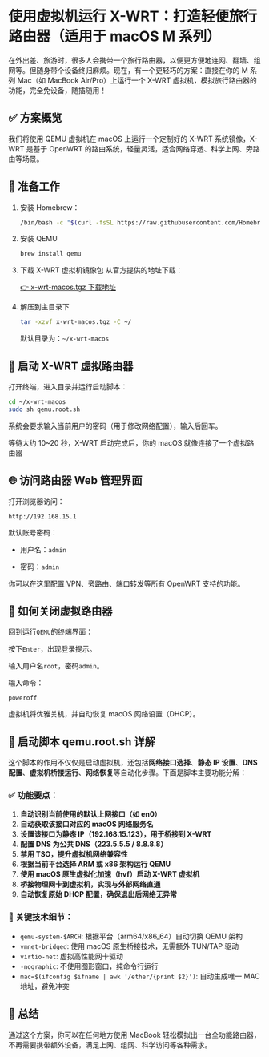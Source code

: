 # 使用虚拟机运行 X-WRT：打造轻便旅行路由器（适用于 macOS M 系列）
在外出差、旅游时，很多人会携带一个旅行路由器，以便更方便地连网、翻墙、组网等。但随身带个设备终归麻烦。现在，有一个更轻巧的方案：直接在你的 M 系列 Mac（如 MacBook Air/Pro）上运行一个 X-WRT 虚拟机，模拟旅行路由器的功能，完全免设备，随插随用！

## ✅ 方案概览
我们将使用 QEMU 虚拟机在 macOS 上运行一个定制好的 X-WRT 系统镜像，X-WRT 是基于 OpenWRT 的路由系统，轻量灵活，适合网络穿透、科学上网、旁路由等场景。

## 🧰 准备工作
1. 安装 Homebrew：  
   ```bash
   /bin/bash -c "$(curl -fsSL https://raw.githubusercontent.com/Homebrew/install/HEAD/install.sh)"
   ```
2. 安装 QEMU
   ```bash
   brew install qemu
   ```
3. 下载 X-WRT 虚拟机镜像包
   从官方提供的地址下载：

   [👉 x-wrt-macos.tgz 下载地址](https://downloads.x-wrt.com/rom/Downloads/x-wrt-macos.tgz)

4. 解压到主目录下
   ```bash
   tar -xzvf x-wrt-macos.tgz -C ~/
   ```
   默认目录为：`~/x-wrt-macos`

## 🚀 启动 X-WRT 虚拟路由器
打开终端，进入目录并运行启动脚本：
```bash
cd ~/x-wrt-macos
sudo sh qemu.root.sh
```
系统会要求输入当前用户的密码（用于修改网络配置），输入后回车。

等待大约 10~20 秒，X-WRT 启动完成后，你的 macOS 就像连接了一个虚拟路由器

## 🌐 访问路由器 Web 管理界面
打开浏览器访问：
```
http://192.168.15.1
```
默认账号密码：

- 用户名：`admin`

- 密码：`admin`

你可以在这里配置 VPN、旁路由、端口转发等所有 OpenWRT 支持的功能。

## 📴 如何关闭虚拟路由器
回到运行`QEMU`的终端界面：

按下`Enter`，出现登录提示。

输入用户名`root`，密码`admin`。

输入命令：
```
poweroff
```
虚拟机将优雅关机，并自动恢复 macOS 网络设置（DHCP）。

## 📜 启动脚本 qemu.root.sh 详解
这个脚本的作用不仅仅是启动虚拟机，还包括**网络接口选择**、**静态 IP 设置**、**DNS 配置**、**虚拟机桥接运行**、**网络恢复**等自动化步骤。下面是脚本主要功能分解：

### ✅ 功能要点：
1. **自动识别当前使用的默认上网接口（如 en0）**
2. **自动获取该接口对应的 macOS 网络服务名**
3. **设置该接口为静态 IP（192.168.15.123），用于桥接到 X-WRT**
4. **配置 DNS 为公共 DNS（223.5.5.5 / 8.8.8.8）**
5. **禁用 TSO，提升虚拟机网络兼容性**
6. **根据当前平台选择 ARM 或 x86 架构运行 QEMU**
7. **使用 macOS 原生虚拟化加速（hvf）启动 X-WRT 虚拟机**
8. **桥接物理网卡到虚拟机，实现与外部网络直通**
9. **自动恢复原始 DHCP 配置，确保退出后网络无异常**

### 🚦 关键技术细节：
- `qemu-system-$ARCH`: 根据平台（arm64/x86_64）自动切换 QEMU 架构
- `vmnet-bridged`: 使用 macOS 原生桥接技术，无需额外 TUN/TAP 驱动
- `virtio-net`: 虚拟高性能网卡驱动
- `-nographic`: 不使用图形窗口，纯命令行运行
- `mac=$(ifconfig $ifname | awk '/ether/{print $2}')`: 自动生成唯一 MAC 地址，避免冲突

## 🧳 总结
通过这个方案，你可以在任何地方使用 MacBook 轻松模拟出一台全功能路由器，不再需要携带额外设备，满足上网、组网、科学访问等各种需求。
